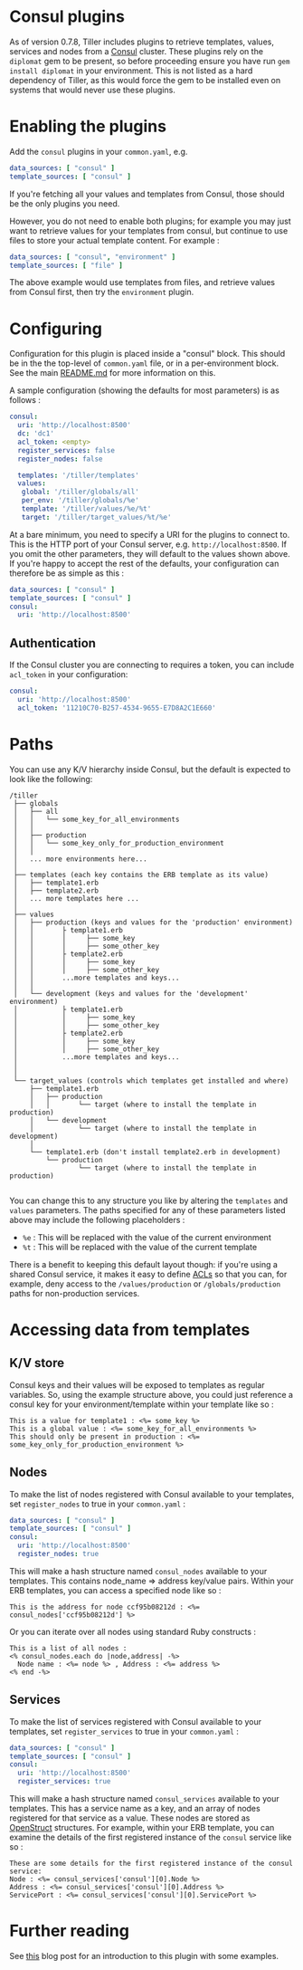 # Consul plugins

As of version 0.7.8, Tiller includes plugins to retrieve templates, values, services and nodes from a [Consul](https://www.consul.io/) cluster. These plugins rely on the `diplomat` gem to be present, so before proceeding ensure you have run `gem install diplomat` in your environment. This is not listed as a hard dependency of Tiller, as this would force the gem to be installed even on systems that would never use these plugins.

# Enabling the plugins
Add the `consul` plugins in your `common.yaml`, e.g.

```yaml 
data_sources: [ "consul" ]
template_sources: [ "consul" ]
```

If you're fetching all your values and templates from Consul, those should be the only plugins you need. 

However, you do not need to enable both plugins; for example you may just want to retrieve values for your templates from consul, but continue to use files to store your actual template content. For example :

```yaml 
data_sources: [ "consul", "environment" ]
template_sources: [ "file" ]
```

The above example would use templates from files, and retrieve values from Consul first, then try the `environment` plugin.


# Configuring
Configuration for this plugin is placed inside a "consul" block. This should be in the the top-level of `common.yaml` file, or in a per-environment block. See the main [README.md](https://github.com/markround/tiller/blob/master/README.md#common-configuration) for more information on this. 

A sample configuration (showing the defaults for most parameters) is as follows :

```yaml
consul:
  uri: 'http://localhost:8500'
  dc: 'dc1'
  acl_token: <empty>
  register_services: false
  register_nodes: false

  templates: '/tiller/templates'
  values:
   global: '/tiller/globals/all'
   per_env: '/tiller/globals/%e'
   template: '/tiller/values/%e/%t'
   target: '/tiller/target_values/%t/%e'
```

At a bare minimum, you need to specify a URI for the plugins to connect to. This is the HTTP port of your Consul server, e.g. `http://localhost:8500`. If you omit the other parameters, they will default to the values shown above. If you're happy to accept the rest of the defaults, your configuration can therefore be as simple as this :

```yaml 
data_sources: [ "consul" ]
template_sources: [ "consul" ]
consul:
  uri: 'http://localhost:8500'
```

## Authentication
If the Consul cluster you are connecting to requires a token, you can include `acl_token` in your configuration:

```yaml
consul:
  uri: 'http://localhost:8500'
  acl_token: '11210C70-B257-4534-9655-E7D8A2C1E660'
```

# Paths
You can use any K/V hierarchy inside Consul, but the default is expected to look like the following:

	/tiller
	 ├── globals
	 │   ├── all
	 │   │   └── some_key_for_all_environments
	 │   │
	 │   ├── production
	 │   │   └── some_key_only_for_production_environment
	 │   │
	 │   ... more environments here...
	 │
	 ├── templates (each key contains the ERB template as its value)
	 │   ├── template1.erb 
	 │   ├── template2.erb
	 │   ... more templates here ...
	 │
	 ├── values
	 │   ├── production (keys and values for the 'production' environment)
	 │   │       ├ template1.erb
	 │   │       │     ├── some_key
	 │   │       │     ├── some_other_key
     │   │       ├ template2.erb
	 │   │       │     ├── some_key
	 │   │       │     ├── some_other_key
     │   │       ...more templates and keys...
 	 │   │   
 	 │   └── development (keys and values for the 'development' environment)
	 │           ├ template1.erb
	 │           │     ├── some_key
	 │           │     ├── some_other_key
     │           ├ template2.erb
	 │           │     ├── some_key
	 │           │     ├── some_other_key
     │           ...more templates and keys...
 	 │     
 	 │
     └── target_values (controls which templates get installed and where)
	     ├── template1.erb 
	     │   ├── production
	     │   │       └── target (where to install the template in production)
	     │   └── development
	     │           └── target (where to install the template in development)
	     │
	     └── template1.erb (don't install template2.erb in development)
	         └── production
	                 └── target (where to install the template in production)
	       


You can change this to any structure you like by altering the `templates` and `values` parameters. The paths specified for any of these parameters listed above may include the following placeholders :

* `%e` : This will be replaced with the value of the current environment
* `%t` : This will be replaced with the value of the current template

There is a benefit to keeping this default layout though: if you're using a shared Consul service, it makes it easy to define [ACLs](https://www.consul.io/docs/internals/acl.html) so that you can, for example, deny access to the `/values/production` or `/globals/production` paths for non-production services.

# Accessing data from templates

## K/V store
Consul keys and their values will be exposed to templates as regular variables. So, using the example structure above, you could just reference a consul key for your environment/template within your template like so :

```erb
This is a value for template1 : <%= some_key %>
This is a global value : <%= some_key_for_all_environments %>
This should only be present in production : <%= some_key_only_for_production_environment %>
```

## Nodes
To make the list of nodes registered with Consul available to your templates, set `register_nodes` to true in your `common.yaml` :

```yaml 
data_sources: [ "consul" ]
template_sources: [ "consul" ]
consul:
  uri: 'http://localhost:8500'
  register_nodes: true
```

This will make a hash structure named `consul_nodes` available to your templates. This contains node_name => address key/value pairs. Within your ERB templates, you can access a specified node like so :

```erb
This is the address for node ccf95b08212d : <%= consul_nodes['ccf95b08212d'] %>
```

Or you can iterate over all nodes using standard Ruby constructs :

```erb
This is a list of all nodes :
<% consul_nodes.each do |node,address| -%>
  Node name : <%= node %> , Address : <%= address %>
<% end -%>
```

## Services
To make the list of services registered with Consul available to your templates, set `register_services` to true in your `common.yaml` :

```yaml 
data_sources: [ "consul" ]
template_sources: [ "consul" ]
consul:
  uri: 'http://localhost:8500'
  register_services: true
```

This will make a hash structure named `consul_services` available to your templates. This has a service name as a key, and an array of nodes registered for that service as a value. These nodes are stored as [OpenStruct](http://ruby-doc.org/stdlib-1.9.3/libdoc/ostruct/rdoc/OpenStruct.html) structures. For example, within your ERB template, you can examine the details of the first registered instance of the `consul` service like so :

```erb
These are some details for the first registered instance of the consul service:
Node : <%= consul_services['consul'][0].Node %>
Address : <%= consul_services['consul'][0].Address %>
ServicePort : <%= consul_services['consul'][0].ServicePort %>
```

# Further reading
See [this](http://www.markround.com/blog/2016/05/12/new-consul-plugin-for-tiller) blog post for an introduction to this plugin with some examples.